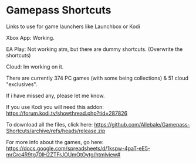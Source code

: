 # Gamepass Shortcuts 
Links to use for game launchers like Launchbox or Kodi

Xbox App: Working.

EA Play: Not working atm, but there are dummy shortcuts. (Overwrite the shortcuts)

Cloud: Im working on it.

There are currently 374 PC games (with some being collections) & 51 cloud "exclusives".

If i have missed any, please let me know.

If you use Kodi you will need this addon: https://forum.kodi.tv/showthread.php?tid=287826

To download all the files, click here: https://github.com/Allebale/Gamepass-Shortcuts/archive/refs/heads/release.zip

For more info about the games, go here: https://docs.google.com/spreadsheets/d/1kspw-4paT-eE5-mrCrc4R9tg70lH2ZTFrJOUmOtOytg/htmlview# 
